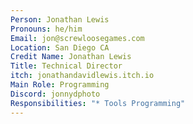 ```yaml
---
Person: Jonathan Lewis
Pronouns: he/him
Email: jon@screwloosegames.com
Location: San Diego CA
Credit Name: Jonathan Lewis
Title: Technical Director
itch: jonathandavidlewis.itch.io
Main Role: Programming
Discord: jonnydphoto
Responsibilities: "* Tools Programming"
---
```

